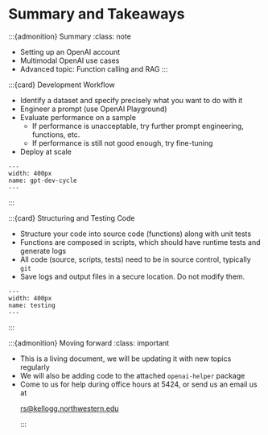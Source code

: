 # Summary and Takeaways

:::{admonition} Summary
:class: note
- Setting up an OpenAI account
- Multimodal OpenAI use cases
- Advanced topic: Function calling and RAG
:::

:::{card} Development Workflow
- Identify a dataset and specify precisely what you want to do with it
- Engineer a prompt (use OpenAI Playground)
- Evaluate performance on a sample
    * If performance is unacceptable, try further prompt engineering, functions, etc.
    * If performance is still not good enough, try fine-tuning
- Deploy at scale

```{figure} ./images/gpt-dev-cycle.png
---
width: 400px
name: gpt-dev-cycle
---
```
:::

:::{card} Structuring and Testing Code
- Structure your code into source code (functions) along with unit tests
- Functions are composed in scripts, which should have runtime tests and generate logs
- All code (source, scripts, tests) need to be in source control, typically `git`
- Save logs and output files in a secure location. Do not modify them.
```{figure} ./images/testing.png
---
width: 400px
name: testing
---
```
:::

:::{admonition} Moving forward
:class: important
- This is a living document, we will be updating it with new topics regularly
- We will also be adding code to the attached `openai-helper` package
- Come to us for help during office hours at 5424, or send us an email us at <url><p><a href="mailto:rs@kellogg.northwestern.edu">rs@kellogg.northwestern.edu</a></p>
:::
